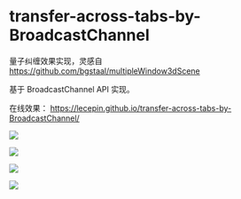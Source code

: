 # transfer-across-tabs-by-BroadcastChannel
量子纠缠效果实现，灵感自 https://github.com/bgstaal/multipleWindow3dScene

基于 BroadcastChannel API 实现。

在线效果： https://lecepin.github.io/transfer-across-tabs-by-BroadcastChannel/

![](https://github.com/lecepin/transfer-across-tabs-by-BroadcastChannel/assets/11046969/387ef07e-2828-47d7-b8f7-a04f1dfc26f9)

![](https://github.com/lecepin/transfer-across-tabs-by-BroadcastChannel/assets/11046969/3df1c6c6-0832-406a-a01b-85f9d781f9b7)

![](https://github.com/lecepin/transfer-across-tabs-by-BroadcastChannel/assets/11046969/c6ca215f-4270-49d6-b630-bf76b916e7cd)

![](https://github.com/lecepin/transfer-across-tabs-by-BroadcastChannel/assets/11046969/c597aa3f-d320-4e99-9103-efd0b2db47b8)
